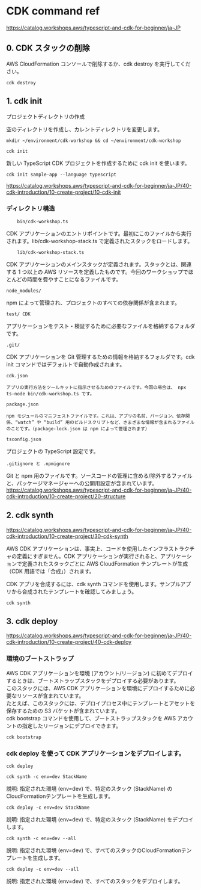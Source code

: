 
# CDK command ref

https://catalog.workshops.aws/typescript-and-cdk-for-beginner/ja-JP


## 0. CDK スタックの削除

AWS CloudFormation コンソールで削除するか、cdk destroy を実行してください。

```
cdk destroy
```

## 1. cdk init
プロジェクトディレクトリの作成

空のディレクトリを作成し、カレントディレクトリを変更します。
```
mkdir ~/environment/cdk-workshop && cd ~/environment/cdk-workshop
```
```
cdk init
```
新しい TypeScript CDK プロジェクトを作成するために cdk init を使います。
```
cdk init sample-app --language typescript
```
https://catalog.workshops.aws/typescript-and-cdk-for-beginner/ja-JP/40-cdk-introduction/10-create-project/10-cdk-init


### ディレクトリ構造
```
    bin/cdk-workshop.ts
```
CDK アプリケーションのエントリポイントです。最初にこのファイルから実行されます。lib/cdk-workshop-stack.ts で定義されたスタックをロードします。
```
    lib/cdk-workshop-stack.ts
```
CDK アプリケーションのメインスタックが定義されます。スタックとは、関連する 1 つ以上の AWS リソースを定義したものです。今回のワークショップでほとんどの時間を費やすことになるファイルです。
```
node_modules/
```
npm によって管理され、プロジェクトのすべての依存関係が含まれます。
```
test/ CDK 
```
アプリケーションをテスト・検証するために必要なファイルを格納するフォルダです。
```
.git/ 
```
CDK アプリケーションを Git 管理するための情報を格納するフォルダです。cdk init コマンドではデフォルトで自動作成されます。
```
cdk.json
```
    アプリの実行方法をツールキットに指示させるためのファイルです。今回の場合は、 npx ts-node bin/cdk-workshop.ts です。
```
package.json
```
    npm モジュールのマニフェストファイルです。これは、アプリの名前、バージョン、依存関係、“watch” や “build” 用のビルドスクリプトなど、さまざまな情報が含まれるファイルのことです。（package-lock.json は npm によって管理されます）
```
tsconfig.json
```
プロジェクトの TypeScript 設定です。
```
.gitignore と .npmignore
```
Git と npm 用のファイルです。ソースコードの管理に含める/除外するファイルと、パッケージマネージャーへの公開用設定が含まれています。
https://catalog.workshops.aws/typescript-and-cdk-for-beginner/ja-JP/40-cdk-introduction/10-create-project/20-structure


## 2. cdk synth
https://catalog.workshops.aws/typescript-and-cdk-for-beginner/ja-JP/40-cdk-introduction/10-create-project/30-cdk-synth

AWS CDK アプリケーションは、事実上、コードを使用したインフラストラクチャの定義にすぎません。CDK アプリケーションが実行されると、アプリケーションで定義されたスタックごとに AWS CloudFormation テンプレートが生成（CDK 用語では「合成」）されます。

CDK アプリを合成するには、cdk synth コマンドを使用します。サンプルアプリから合成されたテンプレートを確認してみましょう。
```
cdk synth
```

## 3. cdk deploy
https://catalog.workshops.aws/typescript-and-cdk-for-beginner/ja-JP/40-cdk-introduction/10-create-project/40-cdk-deploy

### 環境のブートストラップ  
AWS CDK アプリケーションを環境 (アカウント/リージョン) に初めてデプロイするときは、ブートストラップスタックをデプロイする必要があります。  
このスタックには、AWS CDK アプリケーションを環境にデプロイするために必要なリソースが含まれています。  
たとえば、このスタックには、デプロイプロセス中にテンプレートとアセットを保存するための S3 バケットが含まれています。  
cdk bootstrap コマンドを使用して、ブートストラップスタックを AWS アカウントの指定したリージョンにデプロイできます。  

```
cdk bootstrap
```

### cdk deploy を使って CDK アプリケーションをデプロイします。

```
cdk deploy
```

```
cdk synth -c env=dev StackName
```
説明: 指定された環境 (env=dev) で、特定のスタック (StackName) のCloudFormationテンプレートを生成します。

```
cdk deploy -c env=dev StackName
```
説明: 指定された環境 (env=dev) で、特定のスタック (StackName) をデプロイします。

```
cdk synth -c env=dev --all
```
説明: 指定された環境 (env=dev) で、すべてのスタックのCloudFormationテンプレートを生成します。

```
cdk deploy -c env=dev --all
```
説明: 指定された環境 (env=dev) で、すべてのスタックをデプロイします。
